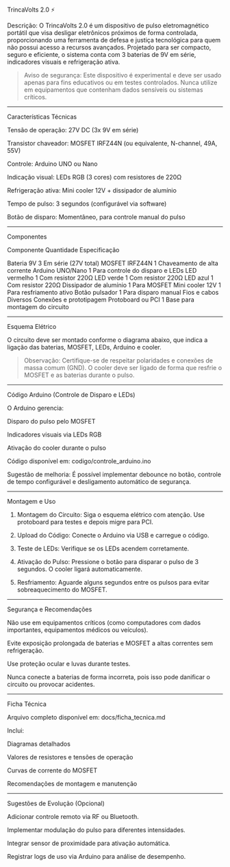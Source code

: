 TrincaVolts 2.0 ⚡️

Descrição:
O TrincaVolts 2.0 é um dispositivo de pulso eletromagnético portátil que visa desligar eletrônicos próximos de forma controlada, proporcionando uma ferramenta de defesa e justiça tecnológica para quem não possui acesso a recursos avançados. Projetado para ser compacto, seguro e eficiente, o sistema conta com 3 baterias de 9V em série, indicadores visuais e refrigeração ativa.

> Aviso de segurança: Este dispositivo é experimental e deve ser usado apenas para fins educativos ou em testes controlados. Nunca utilize em equipamentos que contenham dados sensíveis ou sistemas críticos.




---

Características Técnicas

Tensão de operação: 27V DC (3x 9V em série)

Transistor chaveador: MOSFET IRFZ44N (ou equivalente, N-channel, 49A, 55V)

Controle: Arduino UNO ou Nano

Indicação visual: LEDs RGB (3 cores) com resistores de 220Ω

Refrigeração ativa: Mini cooler 12V + dissipador de alumínio

Tempo de pulso: 3 segundos (configurável via software)

Botão de disparo: Momentâneo, para controle manual do pulso



---

Componentes

Componente	Quantidade	Especificação

Bateria 9V	3	Em série (27V total)
MOSFET IRFZ44N	1	Chaveamento de alta corrente
Arduino UNO/Nano	1	Para controle do disparo e LEDs
LED vermelho	1	Com resistor 220Ω
LED verde	1	Com resistor 220Ω
LED azul	1	Com resistor 220Ω
Dissipador de alumínio	1	Para MOSFET
Mini cooler 12V	1	Para resfriamento ativo
Botão pulsador	1	Para disparo manual
Fios e cabos	Diversos	Conexões e prototipagem
Protoboard ou PCI	1	Base para montagem do circuito



---

Esquema Elétrico

O circuito deve ser montado conforme o diagrama abaixo, que indica a ligação das baterias, MOSFET, LEDs, Arduino e cooler.



> Observação: Certifique-se de respeitar polaridades e conexões de massa comum (GND). O cooler deve ser ligado de forma que resfrie o MOSFET e as baterias durante o pulso.




---

Código Arduino (Controle de Disparo e LEDs)

O Arduino gerencia:

Disparo do pulso pelo MOSFET

Indicadores visuais via LEDs RGB

Ativação do cooler durante o pulso


Código disponível em: codigo/controle_arduino.ino

Sugestão de melhoria: É possível implementar debounce no botão, controle de tempo configurável e desligamento automático de segurança.


---

Montagem e Uso

1. Montagem do Circuito: Siga o esquema elétrico com atenção. Use protoboard para testes e depois migre para PCI.


2. Upload do Código: Conecte o Arduino via USB e carregue o código.


3. Teste de LEDs: Verifique se os LEDs acendem corretamente.


4. Ativação do Pulso: Pressione o botão para disparar o pulso de 3 segundos. O cooler ligará automaticamente.


5. Resfriamento: Aguarde alguns segundos entre os pulsos para evitar sobreaquecimento do MOSFET.




---

Segurança e Recomendações

Não use em equipamentos críticos (como computadores com dados importantes, equipamentos médicos ou veículos).

Evite exposição prolongada de baterias e MOSFET a altas correntes sem refrigeração.

Use proteção ocular e luvas durante testes.

Nunca conecte a baterias de forma incorreta, pois isso pode danificar o circuito ou provocar acidentes.



---

Ficha Técnica

Arquivo completo disponível em: docs/ficha_tecnica.md

Inclui:

Diagramas detalhados

Valores de resistores e tensões de operação

Curvas de corrente do MOSFET

Recomendações de montagem e manutenção



---

Sugestões de Evolução (Opcional)

Adicionar controle remoto via RF ou Bluetooth.

Implementar modulação do pulso para diferentes intensidades.

Integrar sensor de proximidade para ativação automática.

Registrar logs de uso via Arduino para análise de desempenho.